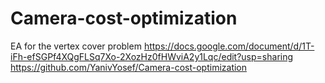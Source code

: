 # Camera-cost-optimization
EA for the vertex cover problem
https://docs.google.com/document/d/1T-iFh-efSGPf4XQgFLSq7Xo-2XozHz0fHWviA2y1Lqc/edit?usp=sharing
https://github.com/YanivYosef/Camera-cost-optimization
